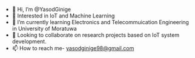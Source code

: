 - 👋 Hi, I’m @YasodGinige
- 👀 Interested in IoT and Machine Learning
- 🌱 I’m currently learning Electronics and Telecommuication Engineering in University of Moratuwa
- 💞️ Looking to collaborate on research projects based on IoT system development.
- 📫 How to reach me- yasodginige98@gmail.com

<!---
YasodGinige/YasodGinige is a ✨ special ✨ repository because its `README.md` (this file) appears on your GitHub profile.
You can click the Preview link to take a look at your changes.
--->
